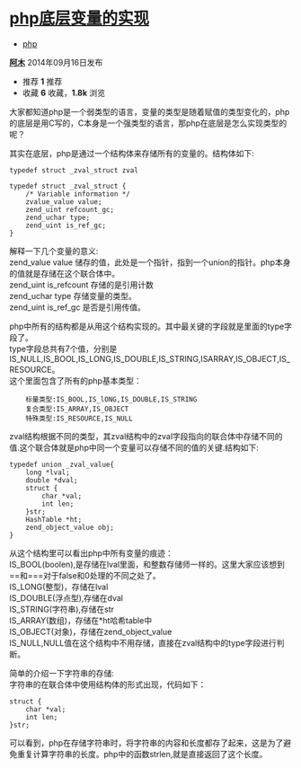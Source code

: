 # [php底层变量的实现][0]

* [php][1]

[**阿木**][2] 2014年09月16日发布 

* 推荐 **1** 推荐
* 收藏 **6** 收藏，**1.8k** 浏览

大家都知道php是一个弱类型的语言，变量的类型是随着赋值的类型变化的，php的底层是用C写的，C本身是一个强类型的语言，那php在底层是怎么实现类型的呢？

其实在底层，php是通过一个结构体来存储所有的变量的。结构体如下:

    
    typedef struct _zval_struct zval
    
    typedef struct _zval_struct {
        /* Variable information */
        zvalue_value value;
        zend_uint refcount_gc;
        zend_uchar type;
        zend_uint is_ref_gc;
    }
    

解释一下几个变量的意义:  
zend_value value 储存的值，此处是一个指针，指到一个union的指针。php本身的值就是存储在这个联合体中。  
zend_uint is_refcount 存储的是引用计数  
zend_uchar type 存储变量的类型。  
zend_uint is_ref_gc 是否是引用传值。

php中所有的结构都是从用这个结构实现的。其中最关键的字段就是里面的type字段了。  
type字段总共有7个值，分别是IS_NULL,IS_BOOL,IS_LONG,IS_DOUBLE,IS_STRING,ISARRAY,IS_OBJECT,IS_RESOURCE。  
这个里面包含了所有的php基本类型：

        标量类型:IS_BOOL,IS_lONG,IS_DOUBLE,IS_STRING
        复合类型:IS_ARRAY,IS_OBJECT
        特殊类型:IS_RESOURCE,IS_NULL
    

zval结构根据不同的类型，其zval结构中的zval字段指向的联合体中存储不同的值.这个联合体就是php中同一个变量可以存储不同的值的关键.结构如下:

    
    typedef union _zval_value{
        long *lval;
        double *dval;
        struct {
            char *val;
            int len;
        }str;
        HashTable *ht;
        zend_object_value obj;
    }
    

从这个结构里可以看出php中所有变量的痕迹：  
IS_BOOL(boolen),是存储在lval里面，和整数存储师一样的。这里大家应该想到==和===对于false和0处理的不同之处了。  
IS_LONG(整型)，存储在lval  
IS_DOUBLE(浮点型),存储在dval  
IS_STRING(字符串),存储在str  
IS_ARRAY(数组)，存储在*ht哈希table中  
IS_OBJECT(对象)，存储在zend_object_value  
IS_NULL,NULL值在这个结构中不用存储，直接在zval结构中的type字段进行判断。

简单的介绍一下字符串的存储:  
字符串的在联合体中使用结构体的形式出现，代码如下：

    
    struct {
        char *val;
        int len;
    }str;
    
    

可以看到，php在存储字符串时，将字符串的内容和长度都存了起来，这是为了避免重复计算字符串的长度。php中的函数strlen,就是直接返回了这个长度。

[0]: /a/1190000000671650
[1]: /t/php/blogs
[2]: /u/forse